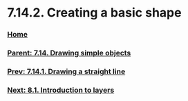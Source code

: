 # 7.14.2. Creating a basic shape

### [Home](./00-home.md)
### [Parent: 7.14. Drawing simple objects](./07-14-00-drawing-simple-objects.md)
### [Prev: 7.14.1. Drawing a straight line](./07-14-01-drawing-a-straight-line.md)
### [Next: 8.1. Introduction to layers](./08-01-introduction-to-layers.md)
